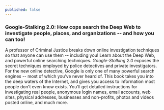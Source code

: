 ```yaml
---
published: false
---
```



### Google-Stalking 2.0: How cops search the Deep Web to investigate people, places, and organizations -- and how you can too!

A professor of Criminal Justice breaks down online investigation techniques so that anyone can use them -- including you! Learn about the Deep Web, and powerful online searching techniques. _Google-Stalking 2.0_ exposes the secret techniques employed by police detectives and private investigators. For the new online detective, Google is only one of many powerful search engines -- most of which you've never heard of. This book takes you into the deep waters of the Internet, and gives you access to information most people don't even know exists. You'll get detailed instructions for investigating real people, anonymous login names, email accounts, web sites, physical addresses, businesses and non-profits, photos and videos posted online, and much more.

